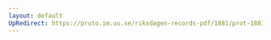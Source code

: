 ```yaml
---
layout: default
UpRedirect: https://pruto.im.uu.se/riksdagen-records-pdf/1881/prot-1881--ak--045/prot-1881--ak--045_016.pdf
---
```

